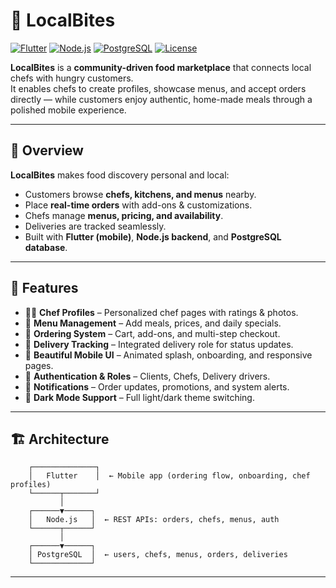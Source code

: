 # 🍲 LocalBites

[![Flutter](https://img.shields.io/badge/Mobile-Flutter-02569B?logo=flutter)](https://flutter.dev)
[![Node.js](https://img.shields.io/badge/Backend-Node.js-339933?logo=node.js)](https://nodejs.org)
[![PostgreSQL](https://img.shields.io/badge/Database-PostgreSQL-336791?logo=postgresql)](https://www.postgresql.org)
[![License](https://img.shields.io/badge/License-MIT-yellow.svg)](LICENSE)

**LocalBites** is a **community-driven food marketplace** that connects local chefs with hungry customers.  
It enables chefs to create profiles, showcase menus, and accept orders directly — while customers enjoy authentic, home-made meals through a polished mobile experience.

---
## 🔎 Overview

**LocalBites** makes food discovery personal and local:  
- Customers browse **chefs, kitchens, and menus** nearby.  
- Place **real-time orders** with add-ons & customizations.  
- Chefs manage **menus, pricing, and availability**.  
- Deliveries are tracked seamlessly.  
- Built with **Flutter (mobile)**, **Node.js backend**, and **PostgreSQL database**.

---

## 🚀 Features

- 👨‍🍳 **Chef Profiles** – Personalized chef pages with ratings & photos.  
- 📖 **Menu Management** – Add meals, prices, and daily specials.  
- 🛒 **Ordering System** – Cart, add-ons, and multi-step checkout.  
- 🚚 **Delivery Tracking** – Integrated delivery role for status updates.  
- 📲 **Beautiful Mobile UI** – Animated splash, onboarding, and responsive pages.  
- 🔐 **Authentication & Roles** – Clients, Chefs, Delivery drivers.  
- 💬 **Notifications** – Order updates, promotions, and system alerts.  
- 🌙 **Dark Mode Support** – Full light/dark theme switching.  

---

## 🏗️ Architecture
        ┌──────────────┐
        │   Flutter    │  ← Mobile app (ordering flow, onboarding, chef profiles)
        └──────┬───────┘
               │
        ┌──────▼──────┐
        │   Node.js   │  ← REST APIs: orders, chefs, menus, auth
        └──────┬──────┘
               │
        ┌──────▼──────┐
        │ PostgreSQL  │  ← users, chefs, menus, orders, deliveries
        └─────────────┘


---


